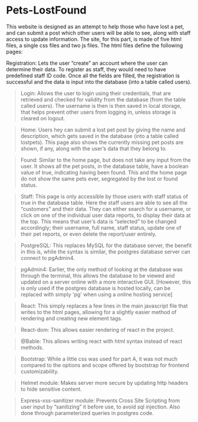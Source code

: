 # Pets-LostFound


This website is designed as an attempt to help those who have lost a pet, and can submit a post which other users will be able to see, along with staff access to update information. The site, for this part, is made of five html files, a single css files and two js files. 
The html files define the following pages:

Registration: Lets the user “create” an account where the user can determine their data. To register as staff, they would need to have predefined staff ID code. Once all the fields are filled, the registration is successful and the data is input into the database (into a table called users).

> Login: Allows the user to login using their credentials, that are retrieved and checked for validity from the database (from the table called users). The username is then is then saved in local storage, that helps prevent other users from logging in, unless storage is cleared on logout.

> Home: Users hey can submit a lost pet post by giving the name and description, which gets saved in the database (into a table called lostpets). This page also shows the currently missing pet posts are shown, if any, along with the user’s data that they belong to. 

> Found: Similar to the home page, but does not take any input from the user. It shows all the pet posts, in the database table, have a boolean value of true, indicating having been found. This and the home page do not show the same pets ever, segregated by the lost or found status.

> Staff: This page is only accessible by those users with staff status of true in the database table. Here the staff users are able to see all the “customers” and their data. They can either search for a username, or click on one of the individual user data reports, to display their data at the top. This means that user’s data is “selected” to be changed accordingly; their username, full name, staff status, update one of their pet reports, or even delete the report/user entirely.

> PostgreSQL: This replaces MySQL for the database server, the benefit in this is, while the syntax is similar, the postgres database server can connect to pgAdmin4.

> pgAdmin4: Earlier, the only method of looking at the database was through the terminal, this allows the database to be viewed and updated on a server online with a more interactive GUI.
 [However, this is only used if the postgres database is hosted locally, can be replaced with simply 'pg' when using a online hosting service]


> React: This simply replaces a few lines in the main javascript file that writes to the html pages, allowing for a slightly easier method of rendering and creating new element tags.

> React-dom: This allows easier rendering of react in the project.

> @Bable: This allows writing react with html syntax instead of react methods.

> Bootstrap: While a little css was used for part A, it was not much compared to the options and scope offered by bootstrap for frontend customizability.

> Helmet module: Makes server more secure by updating http headers to hide sensitive content.

> Express-xss-sanitizer module: Prevents Cross Site Scripting from user input by “sanitizing” it before use, to avoid sql injection. Also done through parameterized queries in postgres code.



